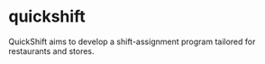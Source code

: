 # quickshift
QuickShift aims to develop a shift-assignment program tailored for restaurants and stores.
